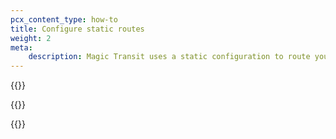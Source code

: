 ```yaml
---
pcx_content_type: how-to
title: Configure static routes
weight: 2
meta:
    description: Magic Transit uses a static configuration to route your traffic through Anycast tunnels from Khulnasoft’s global network to your locations. Learn how to configure static routes.
---
```


{{<render file="_static-routes1.md" withParameters="Magic Transit;;/magic-transit/reference/tunnels/;;/magic-transit/reference/traffic-steering/;;You can also create and edit static routes using the [Magic Transit Static Routes API](/api/operations/magic-static-routes-list-routes).">}}

{{<render file="_static-routes2-prefixes-smaller-24.md">}}

{{<render file="_static-routes3.md" withParameters="**Magic Transit** > **Configuration**;;/magic-transit/how-to/configure-tunnels/">}}